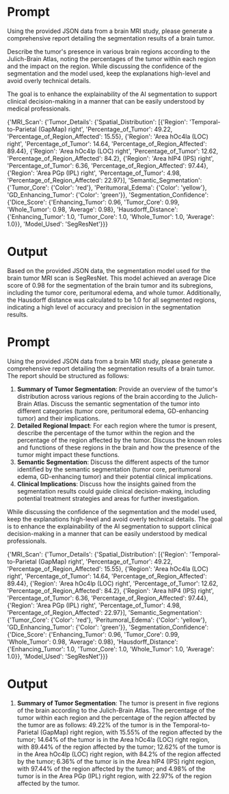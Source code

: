 
# **Prompt**

Using the provided JSON data from a brain MRI study, please generate a comprehensive report detailing the segmentation results of a brain tumor.

Describe the tumor's presence in various brain regions according to the Julich-Brain Atlas, noting the percentages of the tumor within each region and the impact on the region. While discussing the confidence of the segmentation and the model used, keep the explanations high-level and avoid overly technical details.

The goal is to enhance the explainability of the AI segmentation to support clinical decision-making in a manner that can be easily understood by medical professionals.

{'MRI_Scan': {'Tumor_Details': {'Spatial_Distribution': [{'Region': 'Temporal-to-Parietal (GapMap) right', 'Percentage_of_Tumor': 49.22, 'Percentage_of_Region_Affected': 15.55}, {'Region': 'Area hOc4la (LOC) right', 'Percentage_of_Tumor': 14.64, 'Percentage_of_Region_Affected': 89.44}, {'Region': 'Area hOc4lp (LOC) right', 'Percentage_of_Tumor': 12.62, 'Percentage_of_Region_Affected': 84.2}, {'Region': 'Area hIP4 (IPS) right', 'Percentage_of_Tumor': 6.36, 'Percentage_of_Region_Affected': 97.44}, {'Region': 'Area PGp (IPL) right', 'Percentage_of_Tumor': 4.98, 'Percentage_of_Region_Affected': 22.97}], 'Semantic_Segmentation': {'Tumor_Core': {'Color': 'red'}, 'Peritumoral_Edema': {'Color': 'yellow'}, 'GD_Enhancing_Tumor': {'Color': 'green'}}, 'Segmentation_Confidence': {'Dice_Score': {'Enhancing_Tumor': 0.96, 'Tumor_Core': 0.99, 'Whole_Tumor': 0.98, 'Average': 0.98}, 'Hausdorff_Distance': {'Enhancing_Tumor': 1.0, 'Tumor_Core': 1.0, 'Whole_Tumor': 1.0, 'Average': 1.0}}, 'Model_Used': 'SegResNet'}}}

# **Output**

Based on the provided JSON data, the segmentation model used for the brain tumor MRI scan is SegResNet. This model achieved an average Dice score of 0.98 for the segmentation of the brain tumor and its subregions, including the tumor core, peritumoral edema, and whole tumor. Additionally, the Hausdorff distance was calculated to be 1.0 for all segmented regions, indicating a high level of accuracy and precision in the segmentation results.

# **Prompt**

Using the provided JSON data from a brain MRI study, please generate a comprehensive report detailing the segmentation results of a brain tumor. The report should be structured as follows:

1. **Summary of Tumor Segmentation**: Provide an overview of the tumor's distribution across various regions of the brain according to the Julich-Brain Atlas. Discuss the semantic segmentation of the tumor into different categories (tumor core, peritumoral edema, GD-enhancing tumor) and their implications.
2. **Detailed Regional Impact**: For each region where the tumor is present, describe the percentage of the tumor within the region and the percentage of the region affected by the tumor. Discuss the known roles and functions of these regions in the brain and how the presence of the tumor might impact these functions.
3. **Semantic Segmentation**: Discuss the different aspects of the tumor identified by the semantic segmentation (tumor core, peritumoral edema, GD-enhancing tumor) and their potential clinical implications.
4. **Clinical Implications**: Discuss how the insights gained from the segmentation results could guide clinical decision-making, including potential treatment strategies and areas for further investigation.

While discussing the confidence of the segmentation and the model used, keep the explanations high-level and avoid overly technical details. The goal is to enhance the explainability of the AI segmentation to support clinical decision-making in a manner that can be easily understood by medical professionals.

{'MRI_Scan': {'Tumor_Details': {'Spatial_Distribution': [{'Region': 'Temporal-to-Parietal (GapMap) right', 'Percentage_of_Tumor': 49.22, 'Percentage_of_Region_Affected': 15.55}, {'Region': 'Area hOc4la (LOC) right', 'Percentage_of_Tumor': 14.64, 'Percentage_of_Region_Affected': 89.44}, {'Region': 'Area hOc4lp (LOC) right', 'Percentage_of_Tumor': 12.62, 'Percentage_of_Region_Affected': 84.2}, {'Region': 'Area hIP4 (IPS) right', 'Percentage_of_Tumor': 6.36, 'Percentage_of_Region_Affected': 97.44}, {'Region': 'Area PGp (IPL) right', 'Percentage_of_Tumor': 4.98, 'Percentage_of_Region_Affected': 22.97}], 'Semantic_Segmentation': {'Tumor_Core': {'Color': 'red'}, 'Peritumoral_Edema': {'Color': 'yellow'}, 'GD_Enhancing_Tumor': {'Color': 'green'}}, 'Segmentation_Confidence': {'Dice_Score': {'Enhancing_Tumor': 0.96, 'Tumor_Core': 0.99, 'Whole_Tumor': 0.98, 'Average': 0.98}, 'Hausdorff_Distance': {'Enhancing_Tumor': 1.0, 'Tumor_Core': 1.0, 'Whole_Tumor': 1.0, 'Average': 1.0}}, 'Model_Used': 'SegResNet'}}}

# **Output**

1. **Summary of Tumor Segmentation**: The tumor is present in five regions of the brain according to the Julich-Brain Atlas. The percentage of the tumor within each region and the percentage of the region affected by the tumor are as follows: 49.22% of the tumor is in the Temporal-to-Parietal (GapMap) right region, with 15.55% of the region affected by the tumor; 14.64% of the tumor is in the Area hOc4la (LOC) right region, with 89.44% of the region affected by the tumor; 12.62% of the tumor is in the Area hOc4lp (LOC) right region, with 84.2% of the region affected by the tumor; 6.36% of the tumor is in the Area hIP4 (IPS) right region, with 97.44% of the region affected by the tumor; and 4.98% of the tumor is in the Area PGp (IPL) right region, with 22.97% of the region affected by the tumor.